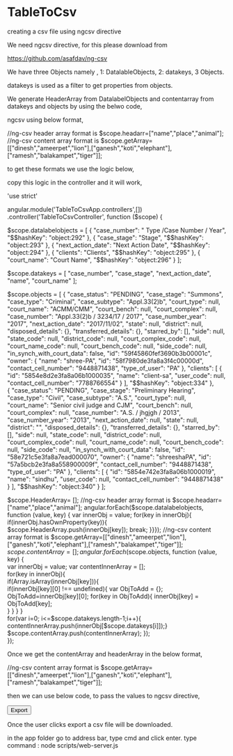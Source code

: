 # TableToCsv
creating  a csv file using ngcsv directive

We need ngcsv directive, for this please download from 

https://github.com/asafdav/ng-csv

We have three Objects namely , 1: DatalableObjects, 2: datakeys, 3 Objects.

datakeys is used as a filter to get properties from objects.

We generate HeaderArray from DatalabelObjects and contentarray from datakeys and objects by using the belwo code,


ngcsv using below format,

  //ng-csv header array format is $scope.headarr=["name","place","animal"];
//ng-csv content array format is $scope.getArray=[["dinesh","ameerpet","lion"],["ganesh","koti","elephant"],["ramesh","balakampet","tiger"]];

to get these formats we use the logic below,


copy this logic in the controller and it will work,

'use strict'

angular.module('TableToCsvApp.controllers',[])
.controller('TableToCsvController', function ($scope) {
    
$scope.datalabelobjects  = [
    {
      "case_number": " Type /Case Number / Year",
      "$$hashKey": "object:292"
    },
    {
      "case_stage": "Stage",
      "$$hashKey": "object:293"
    },
    {
      "next_action_date": "Next Action Date",
      "$$hashKey": "object:294"
    },
    {
      "clients": "Clients",
      "$$hashKey": "object:295"
    },
    {
      "court_name": "Court Name",
      "$$hashKey": "object:296"
    }
  ];

$scope.datakeys = [
    "case_number",
    "case_stage",
    "next_action_date",
    "name",
    "court_name"
  ];

  $scope.objects = [
    {
      "case_status": "PENDING",
      "case_stage": "Summons",
      "case_type": "Criminal",
      "case_subtype": "Appl.33(2)b",
      "court_type": null,
      "court_name": "ACMM/CMM",
      "court_bench": null,
      "court_complex": null,
      "case_number": "Appl.33(2)b / 3234/17 / 2017",
      "case_number_year": "2017",
      "next_action_date": "2017/11/02",
      "state": null,
      "district": null,
      "disposed_details": {},
      "transferred_details": {},
      "starred_by": [],
      "side": null,
      "state_code": null,
      "district_code": null,
      "court_complex_code": null,
      "court_name_code": null,
      "court_bench_code": null,
      "side_code": null,
      "in_synch_with_court_data": false,
      "id": "59f45860fef3690b3b00001c",
      "owner": {
        "name": "shree-PA",
        "id": "58f7980de3fa8a3f4c00000d",
        "contact_cell_number": "9448871438",
        "type_of_user": "PA"
      },
      "clients": [
        {
          "id": "5854e8d2e3fa8a06b1000035",
          "name": "client-sa",
          "user_code": null,
          "contact_cell_number": "7788766554"
        }
      ],
      "$$hashKey": "object:334"
    },  
    {
      "case_status": "PENDING",
      "case_stage": "Preliminary Hearing",
      "case_type": "Civil",
      "case_subtype": "A.S.",
      "court_type": null,
      "court_name": "Senior civil judge and CJM",
      "court_bench": null,
      "court_complex": null,
      "case_number": "A.S. / jhgjgh / 2013",
      "case_number_year": "2013",
      "next_action_date": null,
      "state": null,
      "district": "",
      "disposed_details": {},
      "transferred_details": {},
      "starred_by": [],
      "side": null,
      "state_code": null,
      "district_code": null,
      "court_complex_code": null,
      "court_name_code": null,
      "court_bench_code": null,
      "side_code": null,
      "in_synch_with_court_data": false,
      "id": "58e721c5e3fa8a7ead000070",
      "owner": {
        "name": "shreeshaPA",
        "id": "57a5bcb2e3fa8a558900009f",
        "contact_cell_number": "9448871438",
        "type_of_user": "PA"
      },
      "clients": [
        {
          "id": "5854e742e3fa8a06b1000019",
          "name": "sindhu",
          "user_code": null,
          "contact_cell_number": "9448871438"
        }
      ],
      "$$hashKey": "object:340"
    }
  ];

  $scope.HeaderArray= []; 
  //ng-csv header array format is $scope.headarr=["name","place","animal"];
  angular.forEach($scope.datalabelobjects, function (value, key) {
     var innerObj = value;
     for(key in innerObj){
      if(innerObj.hasOwnProperty(key)){
          $scope.HeaderArray.push(innerObj[key]);
          break;
      }}});
  //ng-csv content array format is $scope.getArray=[["dinesh","ameerpet","lion"],["ganesh","koti","elephant"],["ramesh","balakampet","tiger"]];
  $scope.contentArray = [];  
  angular.forEach($scope.objects, function (value, key) {      
      var innerObj = value;
      var contentInnerArray = [];      
      for(key in innerObj){       
          if(Array.isArray(innerObj[key])){           
              if(innerObj[key][0] !== undefined){
              var ObjToAdd = {};                
             ObjToAdd=innerObj[key][0];
             for(key in ObjToAdd){
              innerObj[key] = ObjToAdd[key];            
              } } }  }  
      for(var i=0; i<=$scope.datakeys.length-1;i++){
          contentInnerArray.push(innerObj[$scope.datakeys[i]]);}
           $scope.contentArray.push(contentInnerArray);
      });  
});


Once we get the contentArray and headerArray in the below format,

  //ng-csv content array format is $scope.getArray=[["dinesh","ameerpet","lion"],["ganesh","koti","elephant"],["ramesh","balakampet","tiger"]];
  
  then we can use below code, to pass the values to ngcsv directive,
  
  <div ng-controller="TableToCsvController">
        <button type="button" ng-csv="contentArray" csv-header="HeaderArray" filename="Download.csv">Export</button>
</div>



Once the user clicks export a csv file will be downloaded.


in the app folder go to address bar, type cmd and click enter.
type command : node scripts/web-server.js

